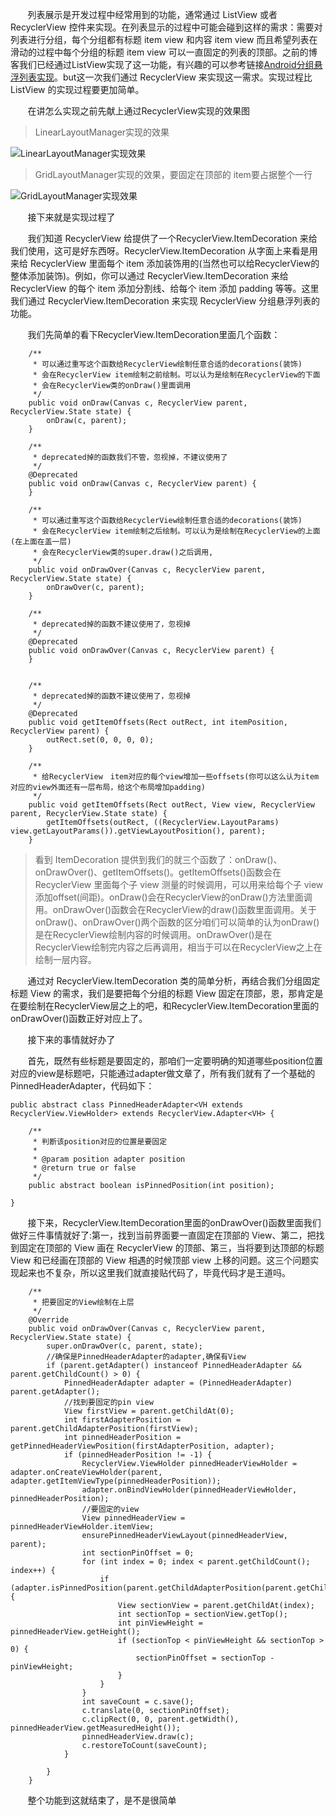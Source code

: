 &#160; &#160; &#160; &#160;列表展示是开发过程中经常用到的功能，通常通过 ListView 或者 RecyclerView 控件来实现。在列表显示的过程中可能会碰到这样的需求：需要对列表进行分组，每个分组都有标题 item view 和内容 item view 而且希望列表在滑动的过程中每个分组的标题 item view 可以一直固定的列表的顶部。之前的博客我们已经通过ListView实现了这一功能，有兴趣的可以参考链接[Android分组悬浮列表实现](http://blog.csdn.net/wuyuxing24/article/details/70477566)。but这一次我们通过 RecyclerView 来实现这一需求。实现过程比 ListView 的实现过程要更加简单。

&#160; &#160; &#160; &#160;在讲怎么实现之前先献上通过RecyclerView实现的效果图

>LinearLayoutManager实现的效果

![LinearLayoutManager实现效果](http://img.blog.csdn.net/20171229093308200?watermark/2/text/aHR0cDovL2Jsb2cuY3Nkbi5uZXQvd3V5dXhpbmcyNA==/font/5a6L5L2T/fontsize/400/fill/I0JBQkFCMA==/dissolve/70/gravity/SouthEast)

>GridLayoutManager实现的效果，要固定在顶部的 item要占据整个一行

![GridLayoutManager实现效果](http://img.blog.csdn.net/20171229094035994?watermark/2/text/aHR0cDovL2Jsb2cuY3Nkbi5uZXQvd3V5dXhpbmcyNA==/font/5a6L5L2T/fontsize/400/fill/I0JBQkFCMA==/dissolve/70/gravity/SouthEast)

&#160; &#160; &#160; &#160;接下来就是实现过程了

&#160; &#160; &#160; &#160;我们知道 RecyclerView 给提供了一个RecyclerView.ItemDecoration 来给我们使用，这可是好东西呀。RecyclerView.ItemDecoration 从字面上来看是用来给 RecyclerView 里面每个 item 添加装饰用的(当然也可以给RecyclerView的整体添加装饰)。例如，你可以通过 RecyclerView.ItemDecoration 来给 RecyclerView 的每个 item 添加分割线、给每个 item 添加 padding 等等。这里我们通过 RecyclerView.ItemDecoration 来实现 RecyclerView 分组悬浮列表的功能。

&#160; &#160; &#160; &#160;我们先简单的看下RecyclerView.ItemDecoration里面几个函数：

```
	/**
	 * 可以通过重写这个函数给RecyclerView绘制任意合适的decorations(装饰)
	 * 会在RecyclerView item绘制之前绘制。可以认为是绘制在RecyclerView的下面
	 * 会在RecyclerView类的onDraw()里面调用
	 */
	public void onDraw(Canvas c, RecyclerView parent, RecyclerView.State state) {
		onDraw(c, parent);
	}

	/**
	 * deprecated掉的函数我们不管，忽视掉，不建议使用了
	 */
	@Deprecated
	public void onDraw(Canvas c, RecyclerView parent) {
	}

	/**
	 * 可以通过重写这个函数给RecyclerView绘制任意合适的decorations(装饰)
	 * 会在RecyclerView item绘制之后绘制。可以认为是绘制在RecyclerView的上面(在上面在盖一层)
	 * 会在RecyclerView类的super.draw()之后调用,
	 */
	public void onDrawOver(Canvas c, RecyclerView parent, RecyclerView.State state) {
		onDrawOver(c, parent);
	}

	/**
	 * deprecated掉的函数不建议使用了，忽视掉
	 */
	@Deprecated
	public void onDrawOver(Canvas c, RecyclerView parent) {
	}


	/**
	 * deprecated掉的函数不建议使用了，忽视掉
	 */
	@Deprecated
	public void getItemOffsets(Rect outRect, int itemPosition, RecyclerView parent) {
		outRect.set(0, 0, 0, 0);
	}

	/**
	 * 给RecyclerView　item对应的每个view增加一些offsets(你可以这么认为item对应的view外面还有一层布局，给这个布局增加padding)
	 */
	public void getItemOffsets(Rect outRect, View view, RecyclerView parent, RecyclerView.State state) {
		getItemOffsets(outRect, ((RecyclerView.LayoutParams) view.getLayoutParams()).getViewLayoutPosition(), parent);
	}
```
>看到 ItemDecoration 提供到我们的就三个函数了：onDraw()、onDrawOver()、getItemOffsets()。getItemOffsets()函数会在 RecyclerView 里面每个子 view 测量的时候调用，可以用来给每个子 view 添加offset(间距)。onDraw()会在RecyclerView的onDraw()方法里面调用。onDrawOver()函数会在RecyclerView的draw()函数里面调用。关于onDraw()、onDrawOver()两个函数的区分咱们可以简单的认为onDraw()是在RecyclerView绘制内容的时候调用。onDrawOver()是在RecyclerView绘制完内容之后再调用，相当于可以在RecyclerView之上在绘制一层内容。

&#160; &#160; &#160; &#160;通过对 RecyclerView.ItemDecoration 类的简单分析，再结合我们分组固定标题 View 的需求，我们是要把每个分组的标题 View 固定在顶部，恩，那肯定是在要绘制在RecyclerView层之上的吧，和RecyclerView.ItemDecoration里面的onDrawOver()函数正好对应上了。

&#160; &#160; &#160; &#160;接下来的事情就好办了

&#160; &#160; &#160; &#160;首先，既然有些标题是要固定的，那咱们一定要明确的知道哪些position位置对应的view是标题吧，只能通过adapter做文章了，所有我们就有了一个基础的PinnedHeaderAdapter，代码如下：
```
public abstract class PinnedHeaderAdapter<VH extends RecyclerView.ViewHolder> extends RecyclerView.Adapter<VH> {

	/**
	 * 判断该position对应的位置是要固定
	 *
	 * @param position adapter position
	 * @return true or false
	 */
	public abstract boolean isPinnedPosition(int position);

}
```
&#160; &#160; &#160; &#160;接下来，RecyclerView.ItemDecoration里面的onDrawOver()函数里面我们做好三件事情就好了:第一，找到当前界面要一直固定在顶部的 View、第二，把找到固定在顶部的 View 画在 RecyclerView 的顶部、第三，当将要到达顶部的标题 View 和已经画在顶部的 View 相遇的时候顶部 view 上移的问题。这三个问题实现起来也不复杂，所以这里我们就直接贴代码了，毕竟代码才是王道吗。

```
	/**
	 * 把要固定的View绘制在上层
	 */
	@Override
	public void onDrawOver(Canvas c, RecyclerView parent, RecyclerView.State state) {
		super.onDrawOver(c, parent, state);
		//确保是PinnedHeaderAdapter的adapter,确保有View
		if (parent.getAdapter() instanceof PinnedHeaderAdapter && parent.getChildCount() > 0) {
			PinnedHeaderAdapter adapter = (PinnedHeaderAdapter) parent.getAdapter();
			//找到要固定的pin view
			View firstView = parent.getChildAt(0);
			int firstAdapterPosition = parent.getChildAdapterPosition(firstView);
			int pinnedHeaderPosition = getPinnedHeaderViewPosition(firstAdapterPosition, adapter);
			if (pinnedHeaderPosition != -1) {
				RecyclerView.ViewHolder pinnedHeaderViewHolder = adapter.onCreateViewHolder(parent, adapter.getItemViewType(pinnedHeaderPosition));
				adapter.onBindViewHolder(pinnedHeaderViewHolder, pinnedHeaderPosition);
				//要固定的view
				View pinnedHeaderView = pinnedHeaderViewHolder.itemView;
				ensurePinnedHeaderViewLayout(pinnedHeaderView, parent);
				int sectionPinOffset = 0;
				for (int index = 0; index < parent.getChildCount(); index++) {
					if (adapter.isPinnedPosition(parent.getChildAdapterPosition(parent.getChildAt(index)))) {
						View sectionView = parent.getChildAt(index);
						int sectionTop = sectionView.getTop();
						int pinViewHeight = pinnedHeaderView.getHeight();
						if (sectionTop < pinViewHeight && sectionTop > 0) {
							sectionPinOffset = sectionTop - pinViewHeight;
						}
					}
				}
				int saveCount = c.save();
				c.translate(0, sectionPinOffset);
				c.clipRect(0, 0, parent.getWidth(), pinnedHeaderView.getMeasuredHeight());
				pinnedHeaderView.draw(c);
				c.restoreToCount(saveCount);
			}

		}
	}
```

&#160; &#160; &#160; &#160;整个功能到这就结束了，是不是很简单
